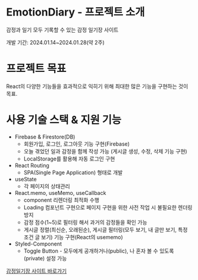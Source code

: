 # EmotionDiary - 프로젝트 소개

감정과 일기 모두 기록할 수 있는 감정 일기장 사이트

개발 기간: 2024.01.14~2024.01.28(약 2주)

# 프로젝트 목표

React의 다양한 기능들을 효과적으로 익히기 위해 최대한 많은 기능을 구현하는 것이 목표.

# 사용 기술 스택 & 지원 기능

- Firebase & Firestore(DB)
    - 회원가입, 로그인, 로그아웃 기능 구현(Firebase)
    - 오늘 겪었던 일과 감정을 함께 작성 가능 (게시글 생성, 수정, 삭제 기능 구현)
    - LocalStorage를 활용해 자동 로그인 구현
- React Routing
    - SPA(Single Page Application) 형태로 개발
- useState
    - 각 페이지의 상태관리 
- React.memo, useMemo, useCallback
    - component 리렌더링 최적화 수행
    - Loading 컴포넌트 구현으로 페이지 구현을 위한 사전 작업 시 불필요한 렌더링 방지
    - 감정 점수(1~5)로 필터링 해서 과거의 감정들을 확인 가능
    - 게시글 정렬(최신순, 오래된순), 게시글 필터링(모두 보기, 내 글만 보기, 특정 조건 글 보기) 기능 구현(React의 usememo)
- Styled-Component
    - Toggle Button - 모두에게 공개하거나(public), 나 혼자 볼 수 있도록(private) 설정 가능

[감정일기장 사이트 바로가기](https://wooyoung-emotion-diary.web.app/)